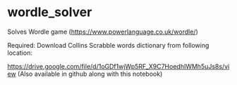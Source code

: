 # wordle_solver

Solves Wordle game (https://www.powerlanguage.co.uk/wordle/)

Required: Download Collins Scrabble words dictionary from following location:

https://drive.google.com/file/d/1oGDf1wjWp5RF_X9C7HoedhIWMh5uJs8s/view (Also available in github along with this notebook)
